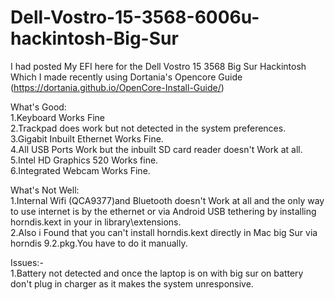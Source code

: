 # Dell-Vostro-15-3568-6006u-hackintosh-Big-Sur


I had posted My EFI here for the Dell Vostro 15 3568 Big Sur Hackintosh Which I made recently using Dortania's Opencore Guide (https://dortania.github.io/OpenCore-Install-Guide/)

What's Good:<BR>
1.Keyboard Works Fine<BR>
2.Trackpad does work but not detected in the system preferences.<BR>
3.Gigabit Inbuilt Ethernet Works Fine.<BR>
4.All USB Ports Work but the inbuilt SD card reader doesn't Work at all.<BR>
5.Intel HD Graphics 520 Works fine.<BR>
6.Integrated Webcam Works Fine.<BR>
  
What's Not Well:<BR>
1.Internal Wifi (QCA9377)and Bluetooth doesn't Work at all and the only way to use internet is by the ethernet or via Android USB tethering by installing horndis.kext in your in library\extensions.<BR>
2.Also i Found that you can't install horndis.kext directly in Mac big Sur via horndis 9.2.pkg.You have to do it manually.<BR>

Issues:-<BR>
1.Battery not detected and once the laptop is on with big sur on battery don't plug in charger as it makes the system unresponsive.<BR>
